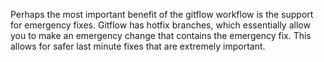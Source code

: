 Perhaps the most important benefit of the gitflow workflow is the support for emergency fixes. 
Gitflow has hotfix branches, which essentially allow you to make an emergency change that contains the emergency fix. 
This allows for safer last minute fixes that are extremely important.
